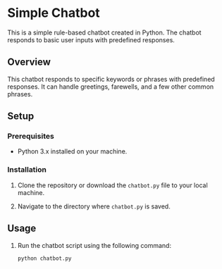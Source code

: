 # Simple Chatbot

This is a simple rule-based chatbot created in Python. The chatbot responds to basic user inputs with predefined responses.

## Overview

This chatbot responds to specific keywords or phrases with predefined responses. It can handle greetings, farewells, and a few other common phrases.

## Setup

### Prerequisites

- Python 3.x installed on your machine.

### Installation

1. Clone the repository or download the `chatbot.py` file to your local machine.

2. Navigate to the directory where `chatbot.py` is saved.

## Usage

1. Run the chatbot script using the following command:
   ```bash
   python chatbot.py

